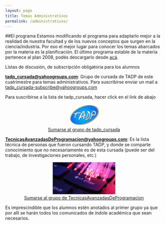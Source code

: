 ```yaml
---
layout: page
title: Temas Administrativos
permalink: /administrativos/
---
```


##El programa
Estamos modificando el programa para adaptarlo mejor a la realidad de nuestra facultad y de los nuevos conceptos que surgen en la ciencia/industria. Por eso el mejor lugar para conocer los temas abarcados por la materia es la planificación.
El último programa estable de la materia pertenece al plan 2008, podés descargarlo desde [acá](/contenidos).


Listas de discusión, de subscripción obligatoria para los alumnos

**tadp_cursada@yahoogroups.com**: Grupo de cursada de TADP de este cuatrimestre para temas administrativos. Para suscribirse enviar un mail a tadp_cursada-subscribe@yahoogroups.com

Para suscribirse a la lista de tadp_cursada, hacer click en el link de abajo

<center>
<a href="http://groups.yahoo.com/group/tadp_cursada/join">
<img src="/img/tadp_join_group.jpg" border="0"
  alt="Click here to join tadp_cursada"><br>Sumarse al grupo de tadp_cursada</a>
</center>


**TecnicasAvanzadasDeProgramacion@yahoogroups.com**: Es la lista técnica de personas que fueron cursando TADP, y donde se comparte conocimiento que no necesariamente es de esta cursada (puede ser del trabajo, de investigaciones personales, etc.)

<center>
<a href="http://groups.yahoo.com/group/TecnicasAvanzadasDeProgramacion/join">
<img src="/img/tadp_grupo_2.jpg" border="0" width="200px"
  alt="Click here to join TecnicasAvanzadasDeProgramacion"><br>Sumarse al grupo de TecnicasAvanzadasDeProgramacion</a>
</center>

Es imprescindible que los alumnos estén anotados al primer grupo ya que por allí se harán todos los comunicados de índole académica que sean necesarios.
